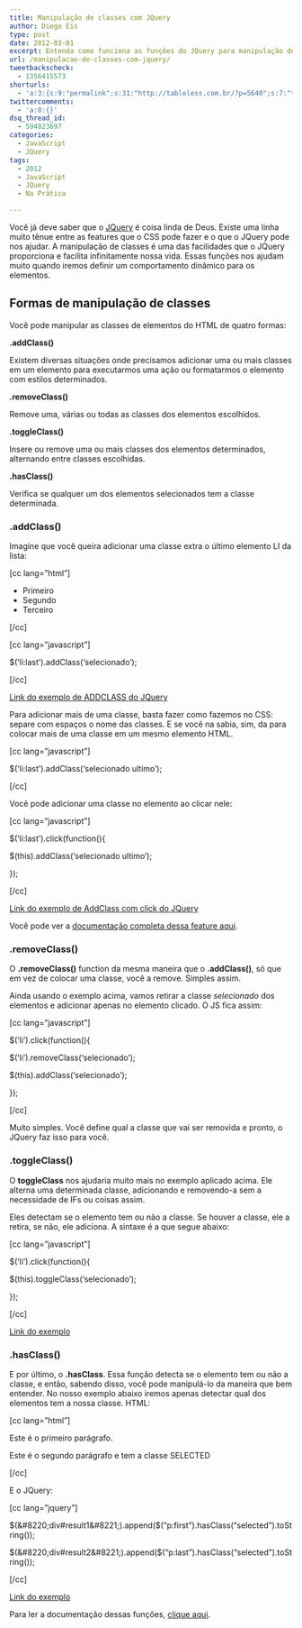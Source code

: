 ```yaml
---
title: Manipulação de classes com JQuery
author: Diego Eis
type: post
date: 2012-03-01
excerpt: Entenda como funciona as funções do JQuery para manipulação de classes nos elementos do HTML.
url: /manipulacao-de-classes-com-jquery/
tweetbackscheck:
  - 1356415573
shorturls:
  - 'a:3:{s:9:"permalink";s:31:"http://tableless.com.br/?p=5640";s:7:"tinyurl";s:26:"http://tinyurl.com/7b43okt";s:4:"isgd";s:19:"http://is.gd/nYdeqJ";}'
twittercomments:
  - 'a:0:{}'
dsq_thread_id:
  - 594823697
categories:
  - JavaScript
  - JQuery
tags:
  - 2012
  - JavaScript
  - JQuery
  - Na Prática

---
```

Você já deve saber que o [JQuery][1] é coisa linda de Deus. Existe uma linha muito tênue entre as features que o CSS pode fazer e o que o JQuery pode nos ajudar. A manipulação de classes é uma das facilidades que o JQuery proporciona e facilita infinitamente nossa vida. Essas funções nos ajudam muito quando iremos definir um comportamento dinâmico para os elementos.

## Formas de manipulação de classes

Você pode manipular as classes de elementos do HTML de quatro formas:

**.addClass()**
  
Existem diversas situações onde precisamos adicionar uma ou mais classes em um elemento para executarmos uma ação ou formatarmos o elemento com estilos determinados.

**.removeClass()**
  
Remove uma, várias ou todas as classes dos elementos escolhidos.

**.toggleClass()**
  
Insere ou remove uma ou mais classes dos elementos determinados, alternando entre classes escolhidas.

**.hasClass()**
  
Verifica se qualquer um dos elementos selecionados tem a classe determinada.

### .addClass()

Imagine que você queira adicionar uma classe extra o último elemento LI da lista:

[cc lang=&#8221;html&#8221;]

  * Primeiro
  * Segundo
  * Terceiro

[/cc]

[cc lang=&#8221;javascript&#8221;]
  
$(&#8216;li:last&#8217;).addClass(&#8216;selecionado&#8217;);
  
[/cc]


  
[Link do exemplo de ADDCLASS do JQuery][2]

Para adicionar mais de uma classe, basta fazer como fazemos no CSS: separe com espaços o nome das classes. E se você na sabia, sim, da para colocar mais de uma classe em um mesmo elemento HTML.

[cc lang=&#8221;javascript&#8221;]
  
$(&#8216;li:last&#8217;).addClass(&#8216;selecionado ultimo&#8217;);
  
[/cc]

Você pode adicionar uma classe no elemento ao clicar nele:

[cc lang=&#8221;javascript&#8221;]
  
$(&#8216;li:last&#8217;).click(function(){
      
$(this).addClass(&#8216;selecionado ultimo&#8217;);
  
});
  
[/cc]


  
[Link do exemplo de AddClass com click do JQuery][3]

Você pode ver a [documentação completa dessa feature aqui][4].

### .removeClass()

O **.removeClass()** function da mesma maneira que o **.addClass()**, só que em vez de colocar uma classe, você a remove. Simples assim.

Ainda usando o exemplo acima, vamos retirar a classe _selecionado_ dos elementos e adicionar apenas no elemento clicado. O JS fica assim:

[cc lang=&#8221;javascript&#8221;]
  
$(&#8216;li&#8217;).click(function(){
      
$(&#8216;li&#8217;).removeClass(&#8216;selecionado&#8217;);
      
$(this).addClass(&#8216;selecionado&#8217;);
  
});
  
[/cc]



Muito simples. Você define qual a classe que vai ser removida e pronto, o JQuery faz isso para você.

### .toggleClass()

O **toggleClass** nos ajudaria muito mais no exemplo aplicado acima. Ele alterna uma determinada classe, adicionando e removendo-a sem a necessidade de IFs ou coisas assim.
  
Eles detectam se o elemento tem ou não a classe. Se houver a classe, ele a retira, se não, ele adiciona. A sintaxe é a que segue abaixo:

[cc lang=&#8221;javascript&#8221;]
  
$(&#8216;li&#8217;).click(function(){
      
$(this).toggleClass(&#8216;selecionado&#8217;);
  
});
  
[/cc]


  
[Link do exemplo][5]

### .hasClass()

E por último, o **.hasClass**. Essa função detecta se o elemento tem ou não a classe, e então, sabendo disso, você pode manipulá-lo da maneira que bem entender. No nosso exemplo abaixo iremos apenas detectar qual dos elementos tem a nossa classe. HTML:

[cc lang=&#8221;html&#8221;]

Este é o primeiro parágrafo.

<p class="selected">
  Este é o segundo parágrafo e tem a classe SELECTED
</p>

[/cc]

E o JQuery:

[cc lang=&#8221;jquery&#8221;]
  
$(&#8220;div#result1&#8221;).append($(&#8220;p:first&#8221;).hasClass(&#8220;selected&#8221;).toString());
  
$(&#8220;div#result2&#8221;).append($(&#8220;p:last&#8221;).hasClass(&#8220;selected&#8221;).toString());
  
[/cc]


  
[Link do exemplo][6]

Para ler a documentação dessas funções, [clique aqui][7].

 [1]: http://jquery.com
 [2]: http://jsfiddle.net/tableless/35DJy/
 [3]: http://jsfiddle.net/tableless/JakZ8/
 [4]: http://api.jquery.com/addClass/
 [5]: http://jsfiddle.net/tableless/s76Xc/2/
 [6]: http://jsfiddle.net/tableless/FcTm7/10/
 [7]: http://api.jquery.com/category/manipulation/class-attribute/